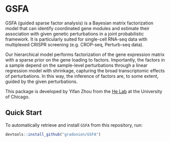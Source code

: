 # GSFA

GSFA (guided sparse factor analysis) is a Bayesian matrix factorization model 
that can identify coordinated gene modules and estimate their association with 
given genetic perturbations in a joint probabilistic framework. It is particularly
suited for single-cell RNA-seq data with multiplexed CRISPR screening (e.g. CROP-seq, 
Perturb-seq data).

Our hierarchical model performs factorization of the gene expression matrix with 
a sparse prior on the gene loading to factors. Importantly, the factors in a sample 
depend on the sample-level perturbations through a linear regression model with shrinkage, 
capturing the broad transcriptomic effects of perturbations. In this way, the inference 
of factors are, to some extent, guided by the given perturbations.

This package is developed by Yifan Zhou from the
[He Lab](http://http://xinhelab.org) at the University of Chicago.

## Quick Start

To automatically retrieve and install `GSFA` from this repository, run:

```R
devtools::install_github("gradonion/GSFA")
```
